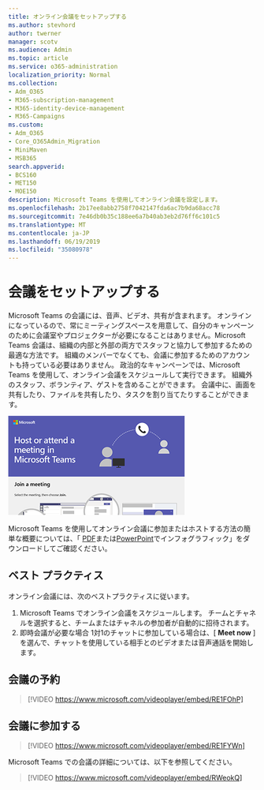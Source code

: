 ```yaml
---
title: オンライン会議をセットアップする
ms.author: stevhord
author: twerner
manager: scotv
ms.audience: Admin
ms.topic: article
ms.service: o365-administration
localization_priority: Normal
ms.collection:
- Adm_O365
- M365-subscription-management
- M365-identity-device-management
- M365-Campaigns
ms.custom:
- Adm_O365
- Core_O365Admin_Migration
- MiniMaven
- MSB365
search.appverid:
- BCS160
- MET150
- MOE150
description: Microsoft Teams を使用してオンライン会議を設定します。
ms.openlocfilehash: 2b17ee8abb2758f7042147fda6ac7b9da68acc78
ms.sourcegitcommit: 7e46db0b35c188ee6a7b40ab3eb2d76ff6c101c5
ms.translationtype: MT
ms.contentlocale: ja-JP
ms.lasthandoff: 06/19/2019
ms.locfileid: "35080978"
---
```

# <a name="set-up-meetings"></a>会議をセットアップする

Microsoft Teams の会議には、音声、ビデオ、共有が含まれます。 オンラインになっているので、常にミーティングスペースを用意して、自分のキャンペーンのために会議室やプロジェクターが必要になることはありません。Microsoft Teams 会議は、組織の内部と外部の両方でスタッフと協力して参加するための最適な方法です。 組織のメンバーでなくても、会議に参加するためのアカウントも持っている必要はありません。 政治的なキャンペーンでは、Microsoft Teams を使用して、オンライン会議をスケジュールして実行できます。 組織外のスタッフ、ボランティア、ゲストを含めることができます。 会議中に、画面を共有したり、ファイルを共有したり、タスクを割り当てたりすることができます。

[![デスクトップコンピューターと携帯電話から会議を開催する2人のユーザーの図](media/HostOnlineMeeting-thumb-358x201.png)](https://go.microsoft.com/fwlink/?linkid=2078712)

Microsoft Teams を使用してオンライン会議に参加またはホストする方法の簡単な概要については、「 [PDF](https://go.microsoft.com/fwlink/?linkid=2078712)または[PowerPoint](https://go.microsoft.com/fwlink/?linkid=2079515)でインフォグラフィック」をダウンロードしてご確認ください。

## <a name="best-practices"></a>ベスト プラクティス

オンライン会議には、次のベストプラクティスに従います。
1. Microsoft Teams でオンライン会議をスケジュールします。 チームとチャネルを選択すると、チームまたはチャネルの参加者が自動的に招待されます。
2. 即時会議が必要な場合 1対1のチャットに参加している場合は、[ **Meet now** ] を選んで、チャットを使用している相手とのビデオまたは音声通話を開始します。 


## <a name="schedule-a-meeting"></a>会議の予約

> [!VIDEO https://www.microsoft.com/videoplayer/embed/RE1FOhP]

## <a name="join-a-meeting"></a>会議に参加する

> [!VIDEO https://www.microsoft.com/videoplayer/embed/RE1FYWn]

Microsoft Teams での会議の詳細については、以下を参照してください。

> [!VIDEO https://www.microsoft.com/videoplayer/embed/RWeokQ]